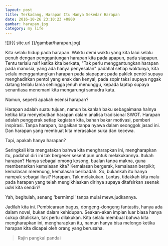 ```yaml
---
layout: post
title: Terkadang, Harapan Itu Hanya Sekedar Harapan
date: 2016-10-26 23:10:23 +0800
gambar: harapan.jpg
category: my life
---
```


![]({{ site.url }}/gambar/harapan.jpg)

Kita selalu hidup pada harapan. Waktu demi waktu yang kita lalui selalu penuh dengan penggantungan harapan kita pada apapun, pada siapapun. Tentu terlalu naif ketika kita berkata, "Tak perlu menggantungkan harapan pada manusia, yang ada hanya penyesalan" padahal setiap waktunya, kita selalu menggantungkan harapan pada siapapun; pada paklek pentol supaya menghadirkan pentol yang enak dan kenyal, pada sopir taksi supaya nggak datang terlalu lama sehingga jenuh menunggu, kepada laptop supaya senantiasa menemani kita mengarungi samudra kata.

Namun, seperti apakah esensi harapan?

<!-- more -->

Harapan adalah suatu tujuan, namun bukanlah baku sebagaimana halnya ketika kita menyebutkan harapan dalam analisa tradisional SWOT. Harapan adalah penggerak setiap kegiatan kita, bahan bakar motivasi, pemberi inspirasi. Tanpa harapan, bagaikan tanpa nyawa dalam seonggok jasad ini. Dan harapan yang membuat kita merasakan suka dan kecewa.

Tapi, apakah hanya harapan?

Seringkali kita mengatakan bahwa kita mengharapkan ini, mengharapkan itu, padahal diri ini tak bergeser sesentipun untuk melakukannya. Itukah harapan? Hanya sebagai omong kosong, bualan tanpa makna, guna membenarkan kemalasan kita? Kemalasan bergerak, kemalasan berpikir, kemalasan merenung, kemalasan beribadah. _So_, bukankah itu hanya nampak sebagai ilusi? Harapan. Tak melakukan. Lantas, tidakkah kita malu pada harapan yang telah mengikhlaskan dirinya supaya ditafsirkan seenak _udel_ kita sendiri?

Yah, begitulah, senang 'bermimpi' tanpa mulai mewujudkannya.

Jadilah kita ini. Pembicaraan bagus, dongeng-dongeng fantastis, hanya ada dalam novel, bukan dalam kehidupan. Seakan-akan impian luar biasa hanya cukup dituliskan, tak perlu dilakukan. Kita selalu membual bahwa kita mengharapkan ini, mengharapkan itu, namun hanya bisa melongo ketika harapan kita dicapai oleh orang yang berusaha.

> Rajin pangkal pandai